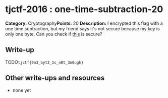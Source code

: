 # tjctf-2016 : one-time-subtraction-20

**Category:** Cryptography**Points:** 20
**Description:** I encrypted this flag with a one time subtraction, but my friend says it's not secure because my key is only one byte. Can you check if <a href='cipher.txt'>this</a> is secure?

## Write-up

TODO`tjctf{0n3_byt3_1s_n0t_3n0ugh}`

## Other write-ups and resources

* none yet
